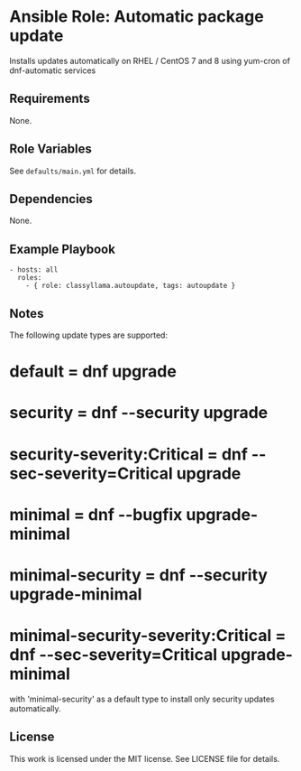 # Ansible Role: Automatic package update

Installs updates automatically on RHEL / CentOS 7 and 8 using yum-cron of dnf-automatic services

## Requirements

None.

## Role Variables

See `defaults/main.yml` for details.

## Dependencies

None.

## Example Playbook

    - hosts: all
      roles:
        - { role: classyllama.autoupdate, tags: autoupdate }

## Notes

The following update types are supported:

# default                            = dnf upgrade
# security                           = dnf --security upgrade
# security-severity:Critical         = dnf --sec-severity=Critical upgrade
# minimal                            = dnf --bugfix upgrade-minimal
# minimal-security                   = dnf --security upgrade-minimal
# minimal-security-severity:Critical = dnf --sec-severity=Critical upgrade-minimal

with 'minimal-security' as a default type to install only security updates automatically.

## License

This work is licensed under the MIT license. See LICENSE file for details.

